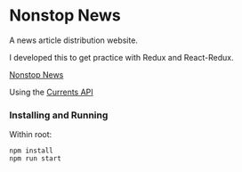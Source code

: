 # Nonstop News

A news article distribution website.

I developed this to get practice with Redux and React-Redux.

[Nonstop News](https://nonstop-news.colingillespie.dev/)

Using the [Currents API](https://www.currentsapi.services)

### Installing and Running

Within root:

```
npm install
npm run start
```
